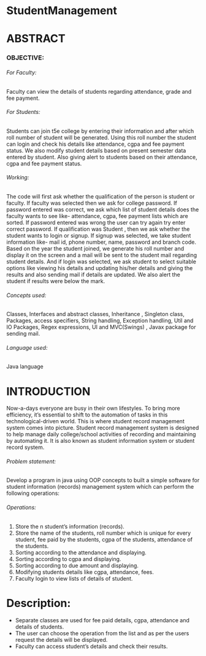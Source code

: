 # StudentManagement
<h1>ABSTRACT</h1>
<h3>OBJECTIVE:</h3>
<h6>For Faculty:</h6>
Faculty can view the details of students regarding attendance, grade and fee payment.
<h6>For Students:</h6>
Students can join t5e college by entering their information and after which roll number of student will be generated.
Using this roll number the student can login and check his details like attendance, cgpa and fee payment status. We also modify student details based on present semester data entered by student.
Also giving alert to students based on their attendance, cgpa and fee payment status.
<h6>Working:</h6>
The code will first ask whether the qualification of the person is student or faculty. If faculty was selected then we ask for college password. If password entered was correct, we ask which list of student details does the faculty wants to see like- attendance, cgpa, fee payment lists which are sorted. If password entered was wrong the user can try again try enter correct password.
If qualification was Student , then we ask whether the student wants to login or signup. If signup was selected, we take student information like- mail id, phone number, name, password and branch code. Based 
on the year the student joined, we generate his roll number and display it on the screen and a mail will be sent to the student mail regarding student details. And if login was selected, we ask student to select suitable options like viewing his details and updating his/her details and giving the results and also sending mail if details are updated. We also alert the student if results were below the mark.
<h6>Concepts used:</h6>
Classes, Interfaces and abstract classes, Inheritance , Singleton class, Packages, access specifiers, String handling, Exception handling, Util and IO Packages, Regex expressions, UI and MVC(Swings) , Javax package  for sending mail.
<h6>Language used:</h6> Java language

<h1>INTRODUCTION</h1>
Now-a-days everyone are busy in their own lifestyles. To bring more efficiency, it’s essential to shift to the automation of tasks in this technological-driven world. This is where student record management system comes into picture.
Student record management system is designed to help manage daily college/school activities of recording and maintaining by automating it. It is also known as student information system or student record system.
<h6>Problem statement:</h6>
Develop a program in java using OOP concepts to built a simple software for student information (records) management system which can perform the following operations:
<h6>Operations:</h6>
<ol type="1">
  <li>Store the n student’s information (records).</li>
  <li>Store the name of the students, roll number which is unique for every student, fee paid by the students, cgpa of the students, attendance of the students.</li>
  <li>Sorting according to the attendance and displaying.</li>
  <li>Sorting according to cgpa and displaying.</li>
  <li>Sorting according to due amount and displaying.</li>
  <li>Modifying students details like cgpa, attendance, fees.</li>
  <li>Faculty login to view lists of details of student.</li>
 </ol>

<h1>Description:</h1>
<ul>
  <li>Separate classes are used for fee paid details, cgpa, attendance and details of students.</li>
  <li>The user can choose the operation from the list and as per the users request the details will be displayed.</li>
  <li>Faculty can access student’s details and check their results.</li>
</ui>
